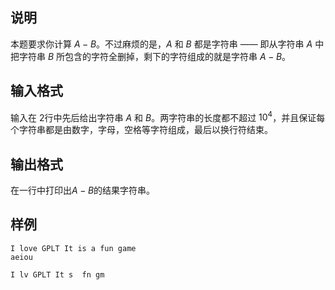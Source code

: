 <h2>说明</h2>

本题要求你计算 $A-B$。不过麻烦的是，$A$ 和 $B$ 都是字符串 —— 即从字符串 $A$ 中把字符串 $B$ 所包含的字符全删掉，剩下的字符组成的就是字符串 $A-B$。
<h2>输入格式</h2>

输入在 2行中先后给出字符串 $A$ 和 $B$。两字符串的长度都不超过 $10^4$，并且保证每个字符串都是由数字，字母，空格等字符组成，最后以换行符结束。

<h2>输出格式</h2>

在一行中打印出$A-B$的结果字符串。

<h2>样例</h2>
<pre><code class="language-input1">I love GPLT It is a fun game
aeiou</code></pre><pre><code class="language-output1">I lv GPLT It s  fn gm</code></pre>
